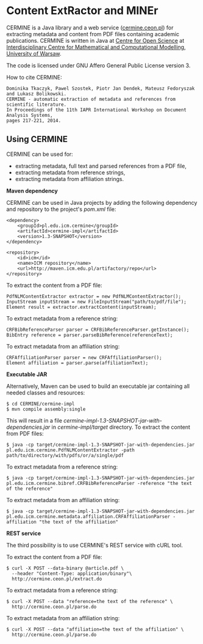 Content ExtRactor and MINEr
===========================

CERMINE is a Java library and a web service ([cermine.ceon.pl](http://cermine.ceon.pl/)) for extracting metadata
and content from PDF files containing academic publications.
CERMINE is written in Java at [Centre for Open Science](http://ceon.pl/en/research/) at [Interdisciplinary Centre for Mathematical and Computational Modelling](http://www.icm.edu.pl/), [University of Warsaw](http://www.uw.edu.pl/).

The code is licensed under GNU Affero General Public License version 3.

How to cite CERMINE:

	Dominika Tkaczyk, Pawel Szostek, Piotr Jan Dendek, Mateusz Fedoryszak and Lukasz Bolikowski. 
	CERMINE - automatic extraction of metadata and references from scientific literature. 
	In Proceedings of the 11th IAPR International Workshop on Document Analysis Systems,
	pages 217-221, 2014.

Using CERMINE
-------------

CERMINE can be used for:

  * extracting metadata, full text and parsed references from a PDF file,
  * extracting metadata from reference strings,
  * extracting metadata from affiliation strings.

**Maven dependency**

CERMINE can be used in Java projects by adding the following dependency and repository to the project's *pom.xml* file:

	<dependency>
		<groupId>pl.edu.icm.cermine</groupId>
		<artifactId>cermine-impl</artifactId>
		<version>1.3-SNAPSHOT</version>
	</dependency>

	<repository>
		<id>icm</id>
		<name>ICM repository</name>
		<url>http://maven.icm.edu.pl/artifactory/repo</url>
	</repository>

To extract the content from a PDF file:

	PdfNLMContentExtractor extractor = new PdfNLMContentExtractor();
	InputStream inputStream = new FileInputStream("path/to/pdf/file");
	Element result = extractor.extractContent(inputStream);

To extract metadata from a reference string:

	CRFBibReferenceParser parser = CRFBibReferenceParser.getInstance();
	BibEntry reference = parser.parseBibReference(referenceText);

To extract metadata from an affiliation string:
	
	CRFAffiliationParser parser = new CRFAffiliationParser();
	Element affiliation = parser.parse(affiliationText);


**Executable JAR**

Alternatively, Maven can be used to build an executable jar containing all needed classes and resources:

	$ cd CERMINE/cermine-impl
	$ mvn compile assembly:single

This will result in a file *cermine-impl-1.3-SNAPSHOT-jar-with-dependencies.jar* in *cermine-impl/target* directory. To extract the content from PDF files:

	$ java -cp target/cermine-impl-1.3-SNAPSHOT-jar-with-dependencies.jar pl.edu.icm.cermine.PdfNLMContentExtractor -path path/to/directory/with/pdfs/or/a/single/pdf

To extract metadata from a reference string:

	$ java -cp target/cermine-impl-1.3-SNAPSHOT-jar-with-dependencies.jar pl.edu.icm.cermine.bibref.CRFBibReferenceParser -reference "the text of the reference"

To extract metadata from an affiliation string:

	$ java -cp target/cermine-impl-1.3-SNAPSHOT-jar-with-dependencies.jar pl.edu.icm.cermine.metadata.affiliation.CRFAffiliationParser -affiliation "the text of the affiliation"


**REST service**

The third possibility is to use CERMINE's REST service with cURL tool.

To extract the content from a PDF file:

	$ curl -X POST --data-binary @article.pdf \
	  --header "Content-Type: application/binary"\
	  http://cermine.ceon.pl/extract.do

To extract metadata from a reference string:

	$ curl -X POST --data "reference=the text of the reference" \
	  http://cermine.ceon.pl/parse.do

To extract metadata from an affiliation string:

	$ curl -X POST --data "affiliation=the text of the affiliation" \
	  http://cermine.ceon.pl/parse.do

